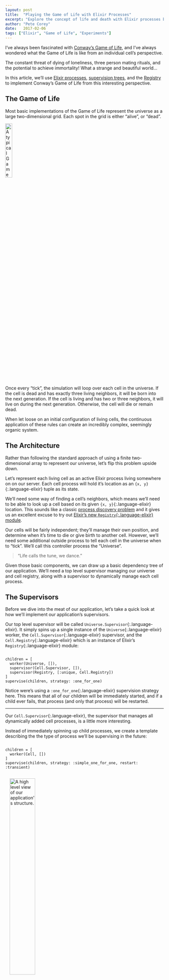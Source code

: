 ```yaml
---
layout: post
title:  "Playing the Game of Life with Elixir Processes"
excerpt: "Explore the concept of life and death with Elixir processes by implementing Conway's Game of Life where each cell is a living Elixir process."
author: "Pete Corey"
date:   2017-02-06
tags: ["Elixir", "Game of Life", "Experiments"]
---
```


I’ve always been fascinated with [Conway’s Game of Life](https://en.wikipedia.org/wiki/Conway's_Game_of_Life), and I’ve always wondered what the Game of Life is like from an individual cell’s perspective.

The constant threat of dying of loneliness, three person mating rituals, and the potential to achieve immortality! What a strange and beautiful world…

In this article, we’ll use [Elixir processes](http://elixir-lang.org/getting-started/processes.html), [supervision trees](http://elixir-lang.org/getting-started/mix-otp/supervisor-and-application.html), and the [Registry](https://hexdocs.pm/elixir/master/Registry.html) to implement Conway’s Game of Life from this interesting perspective.

## The Game of Life

Most basic implementations of the Game of Life represent the universe as a large two-dimensional grid. Each spot in the grid is either “alive”, or “dead”.

<img class="pull-left" style="width: 21%; margin: 0 1em 0em 0;" src="https://s3-us-west-1.amazonaws.com/www.east5th.co/img/gol-grid.png" title="A typical Game of Life representation.">

Once every “tick”, the simulation will loop over each cell in the universe. If the cell is dead and has exactly three living neighbors, it will be born into the next generation. If the cell is living and has two or three neighbors, it will live on during the next generation. Otherwise, the cell will die or remain dead.

When let loose on an initial configuration of living cells, the continuous application of these rules can create an incredibly complex, seemingly organic system.

## The Architecture

Rather than following the standard approach of using a finite two-dimensional array to represent our universe, let’s flip this problem upside down.

Let’s represent each living cell as an active Elixir process living somewhere on on our server. Each cell process will hold it’s location as an `{x, y}`{:.language-elixir} tuple as its state.

We’ll need some way of finding a cell’s neighbors, which means we’ll need to be able to look up a cell based on its given `{x, y}`{:.language-elixir} location. This sounds like a classic [process discovery problem](https://www.youtube.com/watch?v=y_b6RTes83c) and it gives us an excellent excuse to try out [Elixir’s new `Registry`{:.language-elixir} module](https://hexdocs.pm/elixir/master/Registry.html).

Our cells will be fairly independent; they’ll manage their own position, and determine when it’s time to die or give birth to another cell. However, we’ll need some additional outside process to tell each cell in the universe when to “tick”. We’ll call this controller process the “Universe”.

> “Life calls the tune, we dance.”

Given those basic components, we can draw up a basic dependency tree of our application. We’ll need a top level supervisor managing our universe and cell registry, along with a supervisor to dynamically manage each cell process.

## The Supervisors

Before we dive into the meat of our application, let’s take a quick look at how we’ll implement our application’s supervisors.

Our top level supervisor will be called `Universe.Supervisor`{:.language-elixir}. It simply spins up a single instance of the `Universe`{:.language-elixir} worker, the `Cell.Supervisor`{:.language-elixir} supervisor, and the `Cell.Registry`{:.language-elixir} which is an instance of Elixir’s `Registry`{:.language-elixir} module:

<pre class='language-elixir'><code class='language-elixir'>
children = [
  worker(Universe, []),
  supervisor(Cell.Supervisor, []),
  supervisor(Registry, [:unique, Cell.Registry])
]
supervise(children, strategy: :one_for_one)
</code></pre>

Notice were’s using a `:one_for_one`{:.language-elixir} supervision strategy here. This means that all of our children will be immediately started, and if a child ever fails, that process (and only that process) will be restarted.

---- 

Our `Cell.Supervisor`{:.language-elixir}, the supervisor that manages all dynamically added cell processes, is a little more interesting.

Instead of immediately spinning up child processes, we create a template describing the the type of process we’ll be supervising in the future:

<pre class='language-elixir'><code class='language-elixir'>
children = [
  worker(Cell, [])
]
supervise(children, strategy: :simple_one_for_one, restart: :transient)
</code></pre>

<img class="pull-right" style="width: 40%; margin: 1em 0 1em 1em;" src="https://s3-us-west-1.amazonaws.com/www.east5th.co/img/gol-structure.png" title="A high level view of our application's structure.">

The [`:simple_one_for_one`{:.language-elixir} strategy](https://hexdocs.pm/elixir/Supervisor.html#module-simple-one-for-one) informs the system that we’ll be dynamically adding and removing children from this supervision tree. Those children will be `Cell`{:.language-elixir} worker processes.

The `:transient`{:.language-elixir} restart strategy means that if the `Cell`{:.language-elixir} process is killed with a `:normal`{:.language-elixir} or `:shutdown`{:.language-elixir} message, it will not be restarted. However, if the `Cell`{:.language-elixir} processes experiences a problem and dies with any other message, it will be restarted by the `Cell.Supervisor`{:.language-elixir}.

---- 

Our `Cell.Supervisor`{:.language-elixir} module also has a function called `children`{:.language-elixir}:

<pre class='language-elixir'><code class='language-elixir'>
def children do
  Cell.Supervisor
  |> Supervisor.which_children
  |> Enum.map(fn
    {_, pid, _, _} -> pid
  end)
end
</code></pre>

The `children`{:.language-elixir} function returns all living cell processes currently being supervised by `Cell.Supervisor`{:.language-elixir}. This will be useful when we need to tick each cell in our `Universe`{:.language-elixir} module.

## The Universe

Our `Universe`{:.language-elixir} module is the [driving force](https://en.wikipedia.org/wiki/Tao) in our Game of Life simulation. It’s literally what makes the cells tick.

If we had to tell `Universe`{:.language-elixir} what to do in plain English, we might say:

> Get all living cells. Asynchronously call tick on each one. Wait for all of the ticks to finish. Kill, or reap, all cells that will die from loneliness, and create, or sow, all of the cells that will be born.

Now let’s compare those instructions with our the code in our `tick`{:.language-elixir} handler:

<pre class='language-elixir'><code class='language-elixir'>
get_cells()
|> tick_each_process
|> wait_for_ticks
|> reduce_ticks
|> reap_and_sow
</code></pre>

Perfect. I might even go so far as to say that _the Elixir code is more readable than plain English._

As we dig into each of these functions, we’ll find that they’re still very descriptive and understandable. The `get_cells`{:.language-elixir} function simply calls the `Cell.Supervisor.children`{:.language-elixir} function we defined earlier:

<pre class='language-elixir'><code class='language-elixir'>
defp get_cells, do: Cell.Supervisor.children
</code></pre>

The `tick_each_process`{:.language-elixir} function maps over each cell process and calls `Cell.tick`{:.language-elixir} as an [asynchronous `Task`{:.language-elixir}](https://hexdocs.pm/elixir/Task.html):

<pre class='language-elixir'><code class='language-elixir'>
defp tick_each_process(processes) do
  map(processes, &(Task.async(fn -> Cell.tick(&1) end)))
end
</code></pre>

Similarly, `wait_for_ticks`{:.language-elixir} maps over each asynchronous process, waiting for a reply:

<pre class='language-elixir'><code class='language-elixir'>
defp wait_for_ticks(asyncs) do
  map(asyncs, &Task.await/1)
end
</code></pre>

`reduce_ticks`{:.language-elixir}, along with the helper function `accumulate_ticks`{:.language-elixir}, reduces the response from each call to `Cell.tick`{:.language-elixir} into a tuple holding a list of cells to be reaped, and a list of cells to be sown:

<pre class='language-elixir'><code class='language-elixir'>
defp reduce_ticks(ticks), do: reduce(ticks, {[], []}, &accumulate_ticks/2)

defp accumulate_ticks({reap, sow}, {acc_reap, acc_sow}) do
  {acc_reap ++ reap, acc_sow ++ sow}
end
</code></pre>

Lastly, `reap_and_sow`{:.language-elixir} does exactly that: it kills cells marked for death, and create cells queued up to be born:

<pre class='language-elixir'><code class='language-elixir'>
defp reap_and_sow({to_reap, to_sow}) do
  map(to_reap, &Cell.reap/1)
  map(to_sow,  &Cell.sow/1)
end
</code></pre>

Take a look at the entire [`Universe`{:.language-elixir} module on Github](https://github.com/pcorey/life/blob/master/lib/universe.ex).

## The Cell

We’ve seen that while `Universe`{:.language-elixir} is the driver of our simulation, it defers most of the computational work and decision making to individual cells. Let’s dive into our `Cell`{:.language-elixir} module and see what’s going on.

The `Cell.reap`{:.language-elixir} and `Cell.sow`{:.language-elixir} methods we saw in `Universe`{:.language-elixir} are fairly straight-forward:

The `reap`{:.language-elixir} function simply calls `Supervisor.terminate_child`{:.language-elixir} to remove the given cell `process`{:.language-elixir} from the `Cell.Supervisor`{:.language-elixir} tree.

<pre class='language-elixir'><code class='language-elixir'>
def reap(process) do
  Supervisor.terminate_child(Cell.Supervisor, process)
end
</code></pre>

Similarly, `sow`{:.language-elixir} calls `Supervisor.start_child`{:.language-elixir} to create a new process under the `Cell.Supervisor`{:.language-elixir} tree, passing in the cell’s `position`{:.language-elixir} as its initial state:

<pre class='language-elixir'><code class='language-elixir'>
def sow(position) do
  Supervisor.start_child(Cell.Supervisor, [position])
end
</code></pre>

---- 

The real magic of our Game of Life simulation happens in the cell’s `tick`{:.language-elixir} function.

During each tick, a cell needs to generate a list of cells to reap (which will either be an empty list, or a list containing only itself), and a list of cells to sow.

Generating the `to_reap`{:.language-elixir} list is easy enough:

<pre class='language-elixir'><code class='language-elixir'>
to_reap = position
|> do_count_neighbors
|> case do
     2 -> []
     3 -> []
     _ -> [self()]
   end
</code></pre>

We count the number of living neighbors around the cell. If the cell has two or three neighbors, it lives on to the next generation (`to_reap = []`{:.language-elixir}). Otherwise, it dies from loneliness (`to_reap = [self()]`{:.language-elixir}).

The `do_count_neighbors`{:.language-elixir} functions does what you might expect. Given a cell’s `position`{:.language-elixir}, it finds all eight neighboring positions, filters out all dead neighbors, and then returns the length of the resulting list of living neighbors:

<pre class='language-elixir'><code class='language-elixir'>
defp do_count_neighbors(position) do
  position
  |> neighboring_positions
  |> keep_live
  |> length
end
</code></pre>

---- 

After we’ve generated our `to_reap`{:.language-elixir} list, our cell needs to generate a list of cells to be born.

From an individual cell’s perspective, this is a process of looking for any dead (unoccupied) neighboring positions and filtering out those that do not have enough living neighbors to be born into the next generation:

<pre class='language-elixir'><code class='language-elixir'>
to_sow = position
|> neighboring_positions
|> keep_dead
|> keep_valid_children
</code></pre>

The `keep_valid_children`{:.language-elixir} function goes through the provided list of unoccupied `positions`{:.language-elixir}, filtering out positions with a neighbor count not equal to three:

<pre class='language-elixir'><code class='language-elixir'>
defp keep_valid_children(positions) do
  positions
  |> filter(&(do_count_neighbors(&1) == 3))
end
</code></pre>

This means that only dead cells with exactly three neighbors (one of which is the current ticking cell) will be born into the next generation.

---- 

Now that we’ve generated out `to_reap`{:.language-elixir} and `to_sow`{:.language-elixir} lists, our cell process is finished ticking.

We can send our reply back to the universe, being sure to preserve `position`{:.language-elixir} as our current state:

<pre class='language-elixir'><code class='language-elixir'>
{:reply, {to_reap, to_sow}, position}
</code></pre>

Take a look at the entire [`Cell`{:.language-elixir} module on Github](https://github.com/pcorey/life/blob/master/lib/cell.ex).

## Finding Neighbors with Registry

When generating both the `to_reap`{:.language-elixir} and `to_sow`{:.language-elixir} lists, cells were required to determine if neighboring cells were living or dead.

This was done with the `keep_live`{:.language-elixir} and `keep_dead`{:.language-elixir} functions, respectively:

<pre class='language-elixir'><code class='language-elixir'>
defp keep_live(positions), do: filter(positions, &(lookup(&1) != nil))
</code></pre>

<pre class='language-elixir'><code class='language-elixir'>
defp keep_dead(positions), do: filter(positions, &(lookup(&1) == nil))
</code></pre>

The key here is that we’re calling `lookup`{:.language-elixir} on each position. The `lookup`{:.language-elixir} function translates a cell’s position into a PID for that cell’s active process.

<pre class='language-elixir'><code class='language-elixir'>
def lookup(position) do
  Cell.Registry
  |> Registry.lookup(position)
  |> Enum.map(fn
    {pid, _valid} -> pid
    nil -> nil
  end)
  |> Enum.filter(&Process.alive?/1)
  |> List.first
end
</code></pre>

Here is where the Registry shines.

We’re using `Registry.lookup`{:.language-elixir} to find a process in our `Cell.Registry`{:.language-elixir} based on a given `{x, y}`{:.language-elixir} position.

`Registry.lookup`{:.language-elixir} will give us a list of `{pid, value}`{:.language-elixir} tuples (or an empty list). Since we only want the `pid`{:.language-elixir}, we can pull it out of the tuple.

Next, we filter the resulting PIDs with `Process.alive?`{:.language-elixir}. After reaping a cell with `Supervisor.terminate_child`{:.language-elixir}, the cell’s process will be removed from the `Cell.Supervisor`{:.language-elixir} supervisor, but the process may not be fully removed from the `Cell.Registry`{:.language-elixir}.

This means our cells can potentially interact with “ghost neighbors”; neighboring cells who are in the process of dying, but are not quite completely dead.

Adding a `Process.alive?`{:.language-elixir} filter prevents our cell from interacting with this ghost neighbors (and prevents a very frustrating, subtle bug).

## Running the Simulation

Now that we’ve built our process-driven simulation, it’s time to test it out.

We can fire up our Game of Life environment by starting an interactive Elixir shell:

<pre class='language-elixir'><code class='language-elixir'>
iex -S mix
</code></pre>

Next, let’s spawn three cells in a row. This will create a [“blinker” pattern](https://en.wikipedia.org/wiki/Conway's_Game_of_Life#Examples_of_patterns):

<pre class='language-elixir'><code class='language-elixir'>
Cell.sow({0, 0})
Cell.sow({1, 0})
Cell.sow({2, 0})
</code></pre>

Now let’s fire up [Erlang’s observer](http://erlang.org/doc/apps/observer/observer_ug.html) to get a high level view of our universe:

<pre class='language-elixir'><code class='language-elixir'>
:observer.start
</code></pre>

We can see the three cells we just added to the universe below the `Cell.Supervisor`{:.language-elixir} supervision tree. Also notice that those processes are linked to the `Cell.Registry`{:.language-elixir} process.

<img style="display: block; width: 100%; margin: 2em auto;" src="https://s3-us-west-1.amazonaws.com/www.east5th.co/img/gol-observer-structure.png" title="Our application structure as it exists in the Erlang observer.">

To test out our `Cell.Supervisor`{:.language-elixir}, let’s manually kill one of our cell processes. Send a `kill`{:.language-elixir} exit message to one of the cells, and notice that after the process dies, another process immediately takes its place.

<video width="100%" src="https://s3-us-west-1.amazonaws.com/www.east5th.co/static/GoL+-+Resilient.webm" controls></video>

This means that any unintended errors in a `Cell`{:.language-elixir} process won’t bring down our entire life simulation. Awesome!

---- 

Now that our initial conditions are set up, let’s tick our universe:

<pre class='language-elixir'><code class='language-elixir'>
Universe.tick
</code></pre>

Switching back to our observer, we can see that two of the three cell processes have been removed and two new processes have been added. If we look at the state of these new processes, we’ll see that they live at positions `{1, 1}`{:.language-elixir}, and `{1, -1}`{:.language-elixir}, as expected.

If we tick our universe again, we would see that those two processes would be killed, and two new processes would be added in their place. Their positions would oscillate back to `{0, 0}`{:.language-elixir} and `{2, 0}`{:.language-elixir}. Notice that the process for the cell living at position `{0, 1}`{:.language-elixir} is still alive and well.

We can tick our universe as many times as we want:

<pre class='language-elixir'><code class='language-elixir'>
1..10_000
|> Enum.map(fn n -> Universe.tick end)
</code></pre>

After all of the ticks are processed, we can switch back to our observer and see that we still have three living cells, as expected.

<img class="pull-right" style="width: 20%; margin: 0 0 0em 1em;" src="https://s3-us-west-1.amazonaws.com/www.east5th.co/img/gol-observer-cells.png" title="Cells living as processes in the Erlang observer.">

Let’s restart our universe and try again with a more interesting pattern. Let’s try a [“diehard” pattern](http://conwaylife.appspot.com/pattern/diehard), which is a [methuselah](https://en.wikipedia.org/wiki/Methuselah_(cellular_automaton)) that dies after 130 generations:

<pre class='language-elixir'><code class='language-elixir'>
[
                                                  {6, 2},
  {0, 1}, {1, 1},
          {1, 0},                         {5, 0}, {6, 0}, {7, 0},
]
|> Enum.map(&Cell.sow/1)
</code></pre>

<pre class='language-elixir'><code class='language-elixir'>
1..130
|> Enum.map(fn
              n -> Universe.tick
                   :timer.sleep(500)
            end)
</code></pre>

If you watch your observer as it slowly runs through the each tick, you’ll see that the number of active processes skyrockets and then eventually fades to zero.

<video width="100%" src="https://s3-us-west-1.amazonaws.com/www.east5th.co/static/GoL+-+Diehard.webm" controls></video>

## Final Thoughts

Truth be told, the goal of this project was to get deeper hands-on experience with Elixir processes, supervision trees, and the new Registry functionality.

At the end of the day it was an excellent experience. I learned quite a few important lessons the hard way. If you’re interested in learning Elixir or how to “think in processes”, I highly recommend you take on a similar project.

While this Game of Life implementation isn’t the fastest or most efficient, it does come with its interesting benefits.

It’s incredibly resilient. Every cell process, and the universe process can fail and restart seamlessly. Catastrophic failure can only take place if either the `Universe.Supervisor`{:.language-elixir}, or the `Cell.Supervisor`{:.language-elixir} fail, which is unlikely to happen.

<img style="display: block; width: 100%; margin: 2em auto;" src="https://s3-us-west-1.amazonaws.com/www.east5th.co/img/gol-utilization.png" title="Four Erlang schedulers running our Game of Life simulation on a quad-core processor.">

It’s concurrent and parallel out of the box. Our asynchronous calls to `Cell.tick`{:.language-elixir} are distributed across every CPU on our node. The Erlang VM automatically takes full advantage of its environment and orchestrates the running of these parallel processes.

---- 

As far as future work for this project, I have lots of ideas.

I’d like to give cells more independence, and remove the need for the `Universe`{:.language-elixir} driver module. I imagine each cell automatically trying to progress into future generations as soon as all of its neighboring cells have all necessary information to do so.

I’d also like to spread the simulation across multiple nodes. I imagine a massive Game of Life simulation running on dozens of EC2 instances, orchestrated through an [edeliver powered release](http://www.east5th.co/blog/2017/01/16/simplifying-elixir-releases-with-edeliver/).

Lastly, I’d like to give the simulation a simple web-based user interface, and potentially the ability to run multiple simulations at once.

If you’d like to take this project out for a test run, or get a better look at the source, be sure to [check it out on Github](https://github.com/pcorey/life)!
